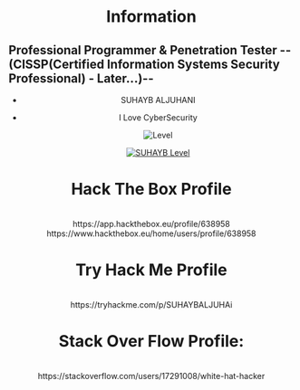 <div align="center"><h1>Information</h1></div>
<h2>Professional Programmer & Penetration Tester --(CISSP(Certified Information Systems Security Professional) - Later...)--</h2>
<div align="center">
  
- SUHAYB ALJUHANI
  
- I Love CyberSecurity
  
  ![Level](https://github-readme-stats.vercel.app/api/top-langs/?username=SUHAYB-MACHINELEARNING-FULL-STACK&theme=dark)
  
  [![SUHAYB Level](https://github-readme-stats.vercel.app/api?username=SUHAYB-MACHINELEARNING-FULL-STACK&count_private=true&show_icons=true&theme=dark&hide_rank=false)](https://github.com/anuraghazra/github-readme-stats)
  
</div>

<div align="center"><h1>Hack The Box Profile</h1><br /> https://app.hackthebox.eu/profile/638958 <br /> https://www.hackthebox.eu/home/users/profile/638958</div>
<div align="center"><h1>Try Hack Me Profile</h1><br />https://tryhackme.com/p/SUHAYBALJUHAi</div>

<div align="center"><h1>Stack Over Flow Profile:</h1><br />https://stackoverflow.com/users/17291008/white-hat-hacker</div>
